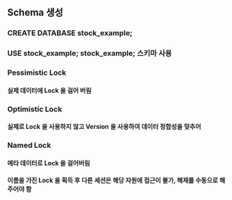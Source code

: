 ## Schema 생성
### CREATE DATABASE stock_example;
### USE stock_example; stock_example; 스키마 사용

### Pessimistic Lock
#### 실제 데이터에 Lock 을 걸어 버림

### Optimistic Lock
#### 실제로 Lock 을 사용하지 않고 Version 을 사용하여 데이터 정합성을 맞추어

### Named Lock
#### 메타 데이터로 Lock 을 걸어버림 
#### 이름을 가진 Lock 을 획득 후 다른 세션은 해당 자원에 접근이 불가, 해제를 수동으로 해주어야 함

